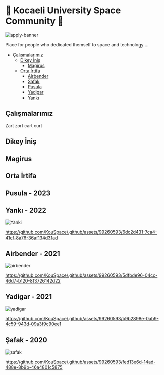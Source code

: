 # 🚀 Kocaeli University Space Community 🚀
![apply-banner](https://github.com/KouSpace/.github/assets/99260593/e7029da8-3a8a-47d7-bb2d-96050fb96d66)

Place for people who dedicated themself to space and technology ...


* [Çalışmalarımız](#çalışmalarımız)
   * [Dikey İniş](#dikey-inis)
      * [Magirus](#magirus)
   * [Orta İrtifa](#orta-irtifa)
      * [Airbender](#airbender)
      * [Şafak](#şafak)
      * [Pusula](#pusula)
      * [Yadigar](#yadigar)
      * [Yankı](#Yankı)
    
## Çalışmalarımız

Zart zort cart curt

## Dikey İniş

## Magirus

## Orta İrtifa

## Pusula - 2023

## Yankı - 2022

![Yanki](https://github.com/KouSpace/.github/assets/99260593/3c924147-921e-4a13-b283-9995e7234eaa)

https://github.com/KouSpace/.github/assets/99260593/6dc2d431-7ca4-41ef-8a76-36af134d31ad

## Airbender - 2021

![airbender](https://github.com/KouSpace/.github/assets/99260593/265d4818-74b7-4816-91ad-47580a5d3661)

https://github.com/KouSpace/.github/assets/99260593/5dfbde96-04cc-46d7-b120-8f3726142d22

## Yadigar - 2021

![yadigar](https://github.com/KouSpace/.github/assets/99260593/18fa95c7-ab2b-4c57-b349-66332281df3b)

https://github.com/KouSpace/.github/assets/99260593/b9b2898e-0ab9-4c59-943d-09a3f9c90ee1

## Şafak - 2020

![safak](https://github.com/KouSpace/.github/assets/99260593/fb5f123c-5c77-4f45-8875-2eb0f97f3601)

https://github.com/KouSpace/.github/assets/99260593/fed13e6d-14ad-488e-8b9b-46a4801c5875

